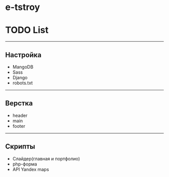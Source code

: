 # e-tstroy

# TODO List

---

## Настройка

+ MangoDB
+ Sass
+ Django
+ robots.txt

---

## Верстка

+ header
+ main
+ footer

---

## Скрипты

+ Слайдер(главная и портфолио)
+ php-форма
+ API Yandex maps
